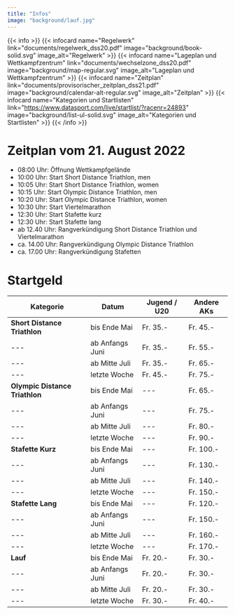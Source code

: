 ```yaml
---
title: "Infos"
image: "background/lauf.jpg"
---
```


{{< info >}}
{{< infocard name="Regelwerk" link="documents/regelwerk_dss20.pdf" image="background/book-solid.svg" image_alt="Regelwerk" >}}
{{< infocard name="Lageplan und Wettkampfzentrum" link="documents/wechselzone_dss20.pdf" image="background/map-regular.svg" image_alt="Lageplan und Wettkampfzentrum" >}}
{{< infocard name="Zeitplan" link="documents/provisorischer_zeitplan_dss21.pdf" image="background/calendar-alt-regular.svg" image_alt="Zeitplan" >}}
{{< infocard name="Kategorien und Startlisten" link="https://www.datasport.com/live/startlist/?racenr=24893" image="background/list-ul-solid.svg" image_alt="Kategorien und Startlisten" >}}
{{< /info >}}

# Zeitplan vom 21. August 2022

- 08:00 Uhr: Öffnung Wettkampfgelände
- 10:00 Uhr: Start Short Distance Triathlon, men
- 10:05 Uhr: Start Short Distance Triathlon, women
- 10:15 Uhr: Start Olympic Distance Triathlon, men
- 10:20 Uhr: Start Olympic Distance Triathlon, women
- 10:30 Uhr: Start Viertelmarathon
- 12:30 Uhr: Start Stafette kurz
- 12:30 Uhr: Start Stafette lang
- ab 12.40 Uhr: Rangverkündigung Short Distance Triathlon und Viertelmarathon
- ca. 14.00 Uhr: Rangverkündigung Olympic Distance Triathlon
- ca. 17.00 Uhr: Rangverkündigung Stafetten

# Startgeld

Kategorie | Datum | Jugend / U20 | Andere AKs
--- | --- | --- | ---
**Short Distance Triathlon** | bis Ende Mai | Fr. 35.- | Fr. 45.-
--- | ab Anfangs Juni | Fr. 35.- | Fr. 55.-
--- | ab Mitte Juli | Fr. 35.- | Fr. 65.-
--- | letzte Woche | Fr. 45.- | Fr. 75.-
**Olympic Distance Triathlon** | bis Ende Mai | --- | Fr. 65.-
--- | ab Anfangs Juni | --- | Fr. 75.-
--- | ab Mitte Juli | --- | Fr. 80.-
--- | letzte Woche | --- | Fr. 90.-
**Stafette Kurz** | bis Ende Mai | --- | Fr. 100.-
--- | ab Anfangs Juni | --- | Fr. 130.-
--- | ab Mitte Juli | --- | Fr. 140.-
--- | letzte Woche | --- | Fr. 150.-
**Stafette Lang** | bis Ende Mai | --- | Fr. 120.-
--- | ab Anfangs Juni | --- | Fr. 150.-
--- | ab Mitte Juli | --- | Fr. 160.-
--- | letzte Woche | --- | Fr. 170.-
**Lauf** | bis Ende Mai | Fr. 20.- | Fr. 30.-
--- | ab Anfangs Juni | Fr. 20.- | Fr. 30.-
--- | ab Mitte Juli | Fr. 20.- | Fr. 30.-
--- | letzte Woche | Fr. 30.- | Fr. 40.-
